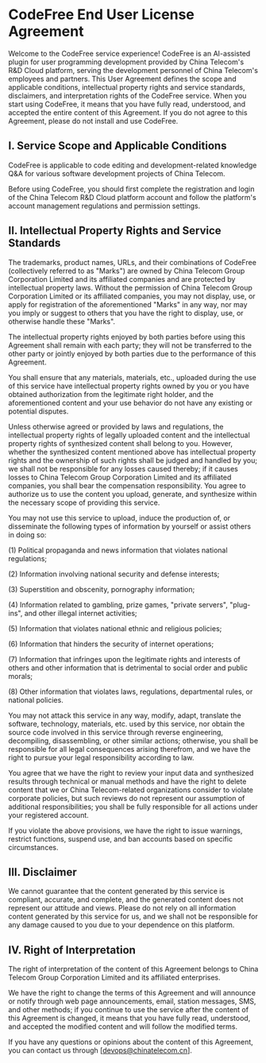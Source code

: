 # CodeFree End User License Agreement

Welcome to the CodeFree service experience! CodeFree is an AI-assisted plugin for user programming development provided by China Telecom's R&D Cloud platform, serving the development personnel of China Telecom's employees and partners. This User Agreement defines the scope and applicable conditions, intellectual property rights and service standards, disclaimers, and interpretation rights of the CodeFree service. When you start using CodeFree, it means that you have fully read, understood, and accepted the entire content of this Agreement. If you do not agree to this Agreement, please do not install and use CodeFree.

## I. Service Scope and Applicable Conditions

CodeFree is applicable to code editing and development-related knowledge Q&A for various software development projects of China Telecom.

Before using CodeFree, you should first complete the registration and login of the China Telecom R&D Cloud platform account and follow the platform's account management regulations and permission settings.

## II. Intellectual Property Rights and Service Standards

The trademarks, product names, URLs, and their combinations of CodeFree (collectively referred to as "Marks") are owned by China Telecom Group Corporation Limited and its affiliated companies and are protected by intellectual property laws. Without the permission of China Telecom Group Corporation Limited or its affiliated companies, you may not display, use, or apply for registration of the aforementioned "Marks" in any way, nor may you imply or suggest to others that you have the right to display, use, or otherwise handle these "Marks".

The intellectual property rights enjoyed by both parties before using this Agreement shall remain with each party; they will not be transferred to the other party or jointly enjoyed by both parties due to the performance of this Agreement.

You shall ensure that any materials, materials, etc., uploaded during the use of this service have intellectual property rights owned by you or you have obtained authorization from the legitimate right holder, and the aforementioned content and your use behavior do not have any existing or potential disputes.

Unless otherwise agreed or provided by laws and regulations, the intellectual property rights of legally uploaded content and the intellectual property rights of synthesized content shall belong to you. However, whether the synthesized content mentioned above has intellectual property rights and the ownership of such rights shall be judged and handled by you; we shall not be responsible for any losses caused thereby; if it causes losses to China Telecom Group Corporation Limited and its affiliated companies, you shall bear the compensation responsibility. You agree to authorize us to use the content you upload, generate, and synthesize within the necessary scope of providing this service.

You may not use this service to upload, induce the production of, or disseminate the following types of information by yourself or assist others in doing so:

(1) Political propaganda and news information that violates national regulations;

(2) Information involving national security and defense interests;

(3) Superstition and obscenity, pornography information;

(4) Information related to gambling, prize games, "private servers", "plug-ins", and other illegal internet activities;

(5) Information that violates national ethnic and religious policies;

(6) Information that hinders the security of internet operations;

(7) Information that infringes upon the legitimate rights and interests of others and other information that is detrimental to social order and public morals;

(8) Other information that violates laws, regulations, departmental rules, or national policies.

You may not attack this service in any way, modify, adapt, translate the software, technology, materials, etc. used by this service, nor obtain the source code involved in this service through reverse engineering, decompiling, disassembling, or other similar actions; otherwise, you shall be responsible for all legal consequences arising therefrom, and we have the right to pursue your legal responsibility according to law.

You agree that we have the right to review your input data and synthesized results through technical or manual methods and have the right to delete content that we or China Telecom-related organizations consider to violate corporate policies, but such reviews do not represent our assumption of additional responsibilities; you shall be fully responsible for all actions under your registered account.

If you violate the above provisions, we have the right to issue warnings, restrict functions, suspend use, and ban accounts based on specific circumstances.

## III. Disclaimer

We cannot guarantee that the content generated by this service is compliant, accurate, and complete, and the generated content does not represent our attitude and views. Please do not rely on all information content generated by this service for us, and we shall not be responsible for any damage caused to you due to your dependence on this platform.

## IV. Right of Interpretation

The right of interpretation of the content of this Agreement belongs to China Telecom Group Corporation Limited and its affiliated enterprises.

We have the right to change the terms of this Agreement and will announce or notify through web page announcements, email, station messages, SMS, and other methods; if you continue to use the service after the content of this Agreement is changed, it means that you have fully read, understood, and accepted the modified content and will follow the modified terms.

If you have any questions or opinions about the content of this Agreement, you can contact us through [devops@chinatelecom.cn].
